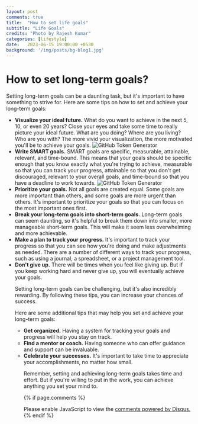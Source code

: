 ```yaml
---
layout: post
comments: true
title:  "How to set life goals"
subtitle: "Life Goals"
credits: "Photo by Rajesh Kumar"
categories: [lifestyle]
date:   2023-06-15 19:00:00 +0530
background: '/img/posts/bg-blog1.jpg'
---
```



How to set long-term goals?
========

<p>Setting long-term goals can be a daunting task, but it's important to have something to strive for. Here are some tips on how to set and achieve your long-term goals:</p>
<ul>
<li><strong>Visualize your ideal future.</strong> What do you want to achieve in the next 5, 10, or even 20 years? Close your eyes and take some time to really picture your ideal future. What are you doing? Where are you living? Who are you with? The more vivid your visualization, the more motivated you'll be to achieve your goals.
<img src="{{"/img/posts/visualize.jpeg" | relative_url }}" alt="GitHub Token Generator" style="max-width:100%;"> 
</li>
<li><strong>Write SMART goals.</strong> SMART goals are specific, measurable, attainable, relevant, and time-bound. This means that your goals should be specific enough that you know exactly what you're trying to achieve, measurable so that you can track your progress, attainable so that you don't get discouraged, relevant to your overall goals, and time-bound so that you have a deadline to work towards.
<img src="{{"/img/posts/priority.jpeg" | relative_url }}" alt="GitHub Token Generator" style="max-width:100%;">
</li>
<li><strong>Prioritize your goals.</strong> Not all goals are created equal. Some goals are more important than others, and some goals are more urgent than others. It's important to prioritize your goals so that you can focus on the most important ones first.
</li>
<li><strong>Break your long-term goals into short-term goals.</strong> Long-term goals can seem daunting, so it's helpful to break them down into smaller, more manageable short-term goals. This will make it seem less overwhelming and more achievable.
</li>
<li><strong>Make a plan to track your progress.</strong> It's important to track your progress so that you can see how you're doing and make adjustments as needed. There are a number of different ways to track your progress, such as using a journal, a spreadsheet, or a project management tool.
</li>
<li><strong>Don't give up.</strong> There will be times when you feel like giving up. But if you keep working hard and never give up, you will eventually achieve your goals.

<p>Setting long-term goals can be challenging, but it's also incredibly rewarding. By following these tips, you can increase your chances of success.</p>
<p>Here are some additional tips that may help you set and achieve your long-term goals:</p>
<ul>
<li><strong>Get organized.</strong> Having a system for tracking your goals and progress will help you stay on track.
</li>
<li><strong>Find a mentor or coach.</strong> Having someone who can offer guidance and support can be invaluable.
</li>
<li><strong>Celebrate your successes.</strong> It's important to take time to appreciate your accomplishments, no matter how small.

<p>Remember, setting and achieving long-term goals takes time and effort. But if you're willing to put in the work, you can achieve anything you set your mind to.</p>




{% if page.comments %}
<div id="disqus_thread"></div>
<script>
    /**
     *  RECOMMENDED CONFIGURATION VARIABLES: EDIT AND UNCOMMENT THE SECTION BELOW TO INSERT DYNAMIC VALUES FROM YOUR PLATFORM OR CMS.
     *  LEARN WHY DEFINING THESE VARIABLES IS IMPORTANT: https://disqus.com/admin/universalcode/#configuration-variables
     */
    /*
    var disqus_config = function () {
        this.page.url = PAGE_URL;  // Replace PAGE_URL with your page's canonical URL variable
        this.page.identifier = PAGE_IDENTIFIER; // Replace PAGE_IDENTIFIER with your page's unique identifier variable
    };
    */
    (function() {  // REQUIRED CONFIGURATION VARIABLE: EDIT THE SHORTNAME BELOW
        var d = document, s = d.createElement('script');

        s.src = 'https://consultt-github-io.disqus.com/embed.js';  // IMPORTANT: Replace EXAMPLE with your forum shortname!

        s.setAttribute('data-timestamp', +new Date());
        (d.head || d.body).appendChild(s);
    })();
</script>
<noscript>Please enable JavaScript to view the <a href="https://disqus.com/?ref_noscript" rel="nofollow">comments powered by Disqus.</a></noscript>
{% endif %}
